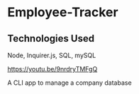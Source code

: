 # Employee-Tracker

## Technologies Used

Node, Inquirer.js, SQL, mySQL


https://youtu.be/9nrdryTMFgQ

A CLI app to manage a company database